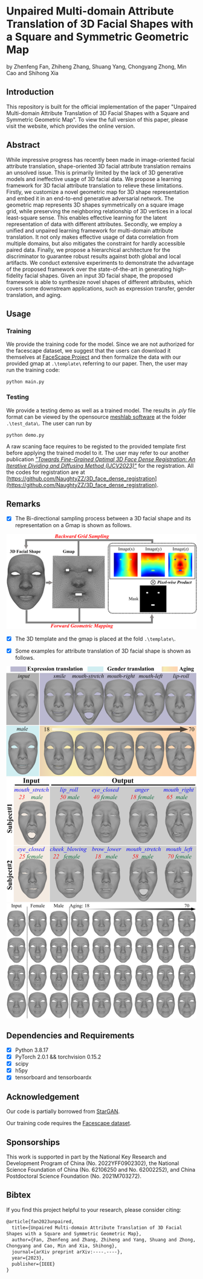 # Unpaired Multi-domain Attribute Translation of 3D Facial Shapes with a Square and Symmetric Geometric Map

by Zhenfeng Fan, Zhiheng Zhang, Shuang Yang, Chongyang Zhong, Min Cao and Shihong Xia

## Introduction

This repository is built for the official implementation of the paper "Unpaired Multi-domain Attribute Translation of 3D Facial Shapes with a Square and Symmetric Geometric Map".
To view the full version of this paper, please visit the website, which provides the online version.

## Abstract
While impressive progress has recently been made in image-oriented facial attribute translation, shape-oriented 3D facial attribute translation remains an unsolved issue. This is primarily limited by the lack of 3D generative models and ineffective usage of 3D facial data. We propose a learning framework for 3D facial attribute translation to relieve these limitations. Firstly, we customize a novel geometric map for 3D shape representation and embed it in an end-to-end generative adversarial network. The geometric map represents 3D shapes symmetrically on a square image grid, while preserving the neighboring relationship of 3D vertices in a local least-square sense. This enables effective learning for the latent representation of data with different attributes. Secondly, we employ a unified and unpaired learning framework for multi-domain attribute translation. It not only makes effective usage of data correlation from multiple domains, but also mitigates the constraint for hardly accessible paired data. Finally, we propose a hierarchical architecture for the discriminator to guarantee robust results against both global and local artifacts. We conduct extensive experiments to demonstrate the advantage of the proposed framework over the state-of-the-art in generating high-fidelity facial shapes. Given an input 3D facial shape, the proposed framework is able to synthesize novel shapes of different attributes, which covers some downstream applications, such as expression transfer, gender translation, and aging.
## Usage

### Training
We provide the training code for the model. Since we are not authorized for the facescape dataset, we suggest that the users can download it themselves at [FaceScape Project](https://github.com/zhuhao-nju/facescape) and then formalize the data with our provided gmap at  `` .\template\ `` referring to our paper. Then, the user may run the training code: 

```
python main.py
```

### Testing
We provide a testing demo as well as a trained model. The results in *.ply* file format can be viewed by the opensource [meshlab software](https://www.meshlab.net/)  at the folder `` .\test_data\ ``. The user can run by

```
python demo.py
```
A raw scaning face requires to be registed to the provided template first before applying the trained model to it. The user may refer to our another publication [*"Towards Fine-Grained Optimal 3D Face Dense Registration: An Iterative Dividing and Diffusing Method (IJCV2023)"*](https://doi.org/10.1007/s11263-023-01825-7) for the registration. All the codes for registration are at [https://github.com/NaughtyZZ/3D_face_dense_registration](https://github.com/NaughtyZZ/3D_face_dense_registration).
## Remarks

- [x] The Bi-directional sampling process between a 3D facial shape and its representation on a Gmap is shown as follows. 
<img src="figures\Bi-direction sampling.png" alt="show" style="zoom: 67%;" />

- [x] The 3D template and the gmap is placed at the fold  `` .\template\ ``.

- [x] Some examples for attribute translation of 3D facial shape is shown as follows.
<img src="figures\figure_show.png" alt="show" style="zoom: 67%;" />
<img src="figures\figure_multi_domain_a.png" alt="multi_domain_a" style="zoom: 67%;" />
<img src="figures\gender_age_sup.png" alt="gender_age_sup" style="zoom: 67%;" />

## Dependencies and Requirements

- [x] Python 3.8.17
- [x] PyTorch  2.0.1 && torchvision 0.15.2
- [x] scipy 
- [x] h5py
- [x] tensorboard and tensorboardx

## Acknowledgement

Our code is partially borrowed from [StarGAN](https://github.com/yunjey/stargan).

Our training code requires the [Facescape dataset](https://github.com/zhuhao-nju/facescape).

## Sponsorships

This work is supported in part by the National Key Research and Development Program of China (No. 2022YFF0902302), the National Science Foundation of China (No. 62106250 and No. 62002252), and China Postdoctoral Science Foundation (No. 2021M703272).

## Bibtex
If you find this project helpful to your research, please consider citing:

```
@article{fan2023unpaired,
  title={Unpaired Multi-domain Attribute Translation of 3D Facial Shapes with a Square and Symmetric Geometric Map},
  author={Fan, Zhenfeng and Zhang, Zhiheng and Yang, Shuang and Zhong, Chongyang and Cao, Min and Xia, Shihong},
  journal={arXiv preprint arXiv:----.----},
  year={2023},
  publisher={IEEE}
}
```
